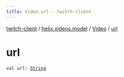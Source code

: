 ```yaml
---
title: Video.url - twitch-client
---
```


[twitch-client](../../index.html) / [helix.videos.model](../index.html) / [Video](index.html) / [url](./url.html)

# url

`val url: `[`String`](https://kotlinlang.org/api/latest/jvm/stdlib/kotlin/-string/index.html)